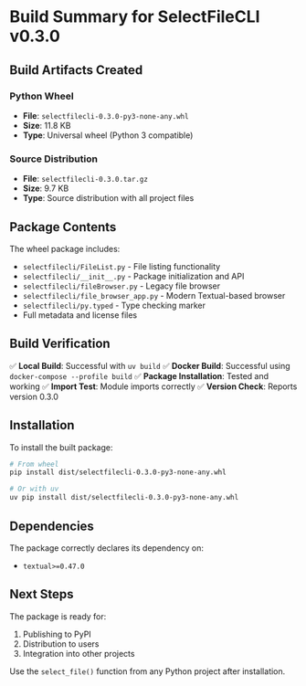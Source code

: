 # Build Summary for SelectFileCLI v0.3.0

## Build Artifacts Created

### Python Wheel
- **File**: `selectfilecli-0.3.0-py3-none-any.whl`
- **Size**: 11.8 KB
- **Type**: Universal wheel (Python 3 compatible)

### Source Distribution
- **File**: `selectfilecli-0.3.0.tar.gz`
- **Size**: 9.7 KB
- **Type**: Source distribution with all project files

## Package Contents

The wheel package includes:
- `selectfilecli/FileList.py` - File listing functionality
- `selectfilecli/__init__.py` - Package initialization and API
- `selectfilecli/fileBrowser.py` - Legacy file browser
- `selectfilecli/file_browser_app.py` - Modern Textual-based browser
- `selectfilecli/py.typed` - Type checking marker
- Full metadata and license files

## Build Verification

✅ **Local Build**: Successful with `uv build`
✅ **Docker Build**: Successful using `docker-compose --profile build`
✅ **Package Installation**: Tested and working
✅ **Import Test**: Module imports correctly
✅ **Version Check**: Reports version 0.3.0

## Installation

To install the built package:

```bash
# From wheel
pip install dist/selectfilecli-0.3.0-py3-none-any.whl

# Or with uv
uv pip install dist/selectfilecli-0.3.0-py3-none-any.whl
```

## Dependencies

The package correctly declares its dependency on:
- `textual>=0.47.0`

## Next Steps

The package is ready for:
1. Publishing to PyPI
2. Distribution to users
3. Integration into other projects

Use the `select_file()` function from any Python project after installation.
